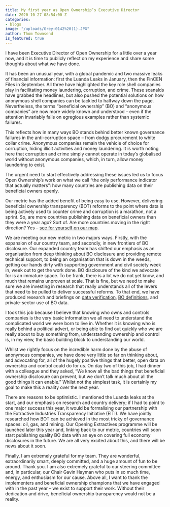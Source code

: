 ```yaml
---
title: My first year as Open Ownership’s Executive Director
date: 2020-10-27 08:54:00 Z
categories:
- blogs
image: "/uploads/Grey-0142%20(1).JPG"
author: Thom Townsend
is_featured: true
---
```


I have been Executive Director of Open Ownership for a little over a year now, and it is time to publicly reflect on my experience and share some thoughts about what we have done.

It has been an unusual year, with a global pandemic and two massive leaks of financial information: first the Luanda Leaks in January, then the FinCEN Files in September. All three have highlighted the key role shell companies play in facilitating money laundering, corruption, and crime. These scanalds have grabbed the headlines, but also pushed the potential solutions on how anonymous shell companies can be tackled to halfway down the page. Nevertheless, the terms “beneficial ownership” (BO) and “anonymous companies” are now more widely known and understood – even if the attention invariably falls on egregious examples rather than systemic failures.  

This reflects how in many ways BO stands behind better known governance failures in the anti-corruption space – from dodgy procurement to white collar crime. Anonymous companies remain the vehicle of choice for corruption, hiding illicit activities and money laundering. It is worth noting here that corruption and crime simply cannot operate in today’s globalised world without anonymous companies, which, in turn, allow money laundering to exist. 

The urgent need to start effectively addressing these issues led us to focus Open Ownership’s work on what we call “the only performance indicator that actually matters”: how many countries are publishing data on their beneficial owners openly.  
 
Our metric has the added benefit of being easy to use. However, delivering beneficial ownership transparency (BOT) reforms to the point where data is being actively used to counter crime and corruption is a marathon, not a sprint. So, are more countries publishing data on beneficial owners than they were a year ago? Sort of. Are more countries moving in the right direction? Yes – [see for yourself on our map](https://www.openownership.org/map/). 
 
We are meeting our new metric in two majors ways. Firstly, with the expansion of our country team, and secondly, in new frontiers of BO disclosure. Our expanded country team has shifted our emphasis as an organisation from deep thinking about BO disclosure and providing remote technical support, to being an organisation that is down in the weeds, getting our hands dirty with supporting government and civil society week in, week out to get the work done. BO disclosure of the kind we advocate for is an immature space. To be frank, there is a lot we do not yet know, and much that remains unproven at scale. That is fine, but we need to make sure we are investing in research that really understands all of the levers that need to be pulled to deliver successful reforms. To that end, we have produced research and briefings on [data verification](https://www.openownership.org/uploads/OpenOwnership%20Verification%20Briefing.pdf), [BO definitions](https://www.openownership.org/uploads/definitions-briefing.pdf), and private-sector use of BO data.
 
I took this job because I believe that knowing who owns and controls  companies is the very basic information we all need to understand the complicated world we were born to live in. Whether it is knowing who is really behind a political advert, or being able to find out quickly who we are really about to buy something from, understanding ownership and control is, in my view, the basic building block to understanding our world. 
 
Whilst we rightly focus on the incredible harm done by the abuse of anonymous companies, we have done very little so far on thinking about, and advocating for, all of the hugely positive things that better, open data on ownership and control could do for us. On day two of this job, I had dinner with a colleague and they asked, “We know all the bad things that beneficial ownership disclosure can prevent, but we don’t talk much about all the good things it can enable.” Whilst not the simplest task, it is certainly my goal to make this a reality over the next year.
 
There are reasons to be optimistic. I mentioned the Luanda leaks at the start, and our emphasis on research and country delivery; if I had to point to one major success this year, it would be formalising our partnership with the Extractive Industries Transparency Initiative (EITI). We have jointly researched how BOT can be achieved in the most tricky of governance spaces: oil, gas, and mining. Our Opening Extractives programme will be launched later this year and, linking back to our metric, countries will soon start publishing quality BO data with an eye on covering full economy disclosures in the future. We are all very excited about this, and there will be news about it soon. 
 
Finally, I am extremely grateful for my team. They are wonderful, extraordinarily smart, deeply committed, and a huge amount of fun to be around. Thank you. I am also extremely grateful to our steering committee and, in particular, our Chair Gavin Hayman who puts in so much time, energy, and enthusiasm for our cause. Above all, I want to thank the implementers and beneficial ownership champions that we have engaged with in the past year – we exist to support their work. Without their dedication and drive, beneficial ownership transparency would not be a reality.
